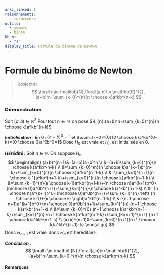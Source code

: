 ```yaml
---
anki_linked: 1
raisonnements:
  - recurrence
outils:
  - sommes
  - binom
kh_n:
  - "1"
display_title: Formule du binôme de Newton
---
```

# Formule du binôme de Newton

> [!objectif]
>$$
> \forall n\in \mathbb{N},\forall(a,b)\in \mathbb{R}^{2},(a+b)^n=\sum_{k=0}^{n}{n \choose k}a^kb^{n-k}
> $$
### Démonstration

Soit $(a,b)\in \mathbb{R}^{2}$
Pour tout $n\in \mathbb{N}$, on pose $H_{n}:(a+b)^n=\sum_{k=0}^{n}{n \choose k}a^kb^{n-k}$

***Initialisation*** :
En $0$ : $(a+b)^0=1$ et $\sum_{k=0}^{0}{0 \choose k}a^kb^{0-k}={0 \choose 0}a^0b^0=1$
Donc $H_{0}$ est vraie et $H_{n}$ est initialisée en $0$.

***Hérédité*** :
Soit $n\in \mathbb{N}$. On suppose $H_{n}$.
$$
\begin{align}
(a+b)^{n+1}&=(a+b)(a+b)^n \\
&=(a+b)\sum_{k=0}^{n}{n \choose k}a^kb^{n-k} \\
&=\sum_{k=0}^{n}{n \choose k}a^{k+1}b^{n-k}+\sum_{k=0}^{n}{n \choose k}a^kb^{n+1-k} \\
&=\sum_{k=1}^{n+1}{n \choose k-1}a^kb^{n+1-k}+\sum_{k=0}^{n}{n \choose k}a^kb^{n+1-k} \\
&=\sum_{k=1}^{n}{n \choose k-1}a^kb^{n+1-k}+{n \choose n}a^{k+1}b^0+{n\choose 0}a^0b^{n+1}+\sum_{k=1}^{n}{n \choose k}a^kb^{n+1-k} \\
&={n \choose n}a^{k+1}b^0+{n\choose 0}a^0b^{n+1}+\sum_{k=1}^{n} \left( {n \choose k-1}+{n \choose k} \right)a^kb^{n+1-k} \\
&={n+1 \choose n+1}a^{k+1}b^0+{n+1\choose 0}a^0b^{n+1}+\sum_{k=1}^{n} {n+1 \choose k}a^kb^{n+1-k} \\
&=\sum_{k=0}^{0} {n+1 \choose k}a^kb^{n+1-k}+\sum_{k=1}^{n} {n+1 \choose k}a^kb^{n+1-k}+\sum_{k=n+1}^{n+1} {n+1 \choose k}a^kb^{n+1-k} \\
(a+b)^{n+1}&=\sum_{k=0}^{n+1}{n+1 \choose k}a^kb^{(n+1)-k}
\end{align}
$$
Donc $H_{n+1}$ est vraie, donc $H_{n}$ est héréditaire.

***Conclusion*** :
$$
\forall n\in \mathbb{N},\forall(a,b)\in \mathbb{R}^{2},(a+b)^n=\sum_{k=0}^{n}{n \choose k}a^kb^{n-k}
$$

#### Remarques


